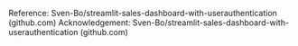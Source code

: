 Reference:
Sven-Bo/streamlit-sales-dashboard-with-userauthentication (github.com)
Acknowledgement:
Sven-Bo/streamlit-sales-dashboard-with-userauthentication (github.com)
